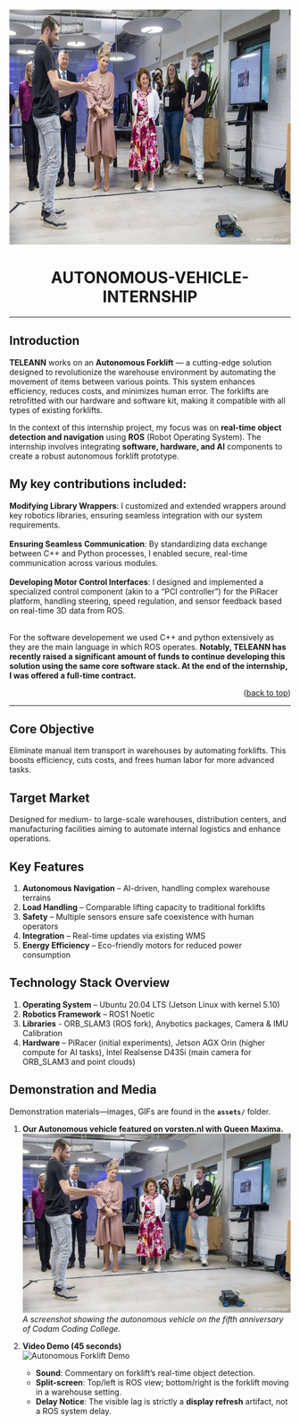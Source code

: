 <a id="readme-top"></a>

<br />
<div align="center">
  <a href="https://github.com/alexdrumi/Autonomous-Vehicle-Internship">
    <img src="assets/teleann_robot.jpg" alt="Teleann logo" width="600" height="420">
  </a>
<h1 align="center">AUTONOMOUS-VEHICLE-INTERNSHIP</h1>
</div>

---

## Introduction
<div align="left">

**TELEANN** works on an **Autonomous Forklift** — a cutting-edge solution designed to revolutionize the warehouse environment by automating the movement of items between various points. This system enhances efficiency, reduces costs, and minimizes human error. The forklifts are retrofitted with our hardware and software kit, making it compatible with all types of existing forklifts.

In the context of this internship project, my focus was on **real-time object detection and navigation** using **ROS** (Robot Operating System). The internship involves integrating **software, hardware, and AI** components to create a robust autonomous forklift prototype.<br>

## My key contributions included:<br>

**Modifying Library Wrappers**: I customized and extended wrappers around key robotics libraries, ensuring seamless integration with our system requirements.<br><br>
**Ensuring Seamless Communication**: By standardizing data exchange between C++ and Python processes, I enabled secure, real-time communication across various modules.<br><br>
**Developing Motor Control Interfaces**: I designed and implemented a specialized control component (akin to a “PCI controller”) for the PiRacer platform, handling steering, speed regulation, and sensor feedback based on real-time 3D data from ROS.<br><br>





For the software developement we used C++ and python extensively as they are the main language in which ROS operates. **Notably, TELEANN has recently raised a significant amount of funds to continue developing this solution using the same core software stack. At the end of the internship, I was offered a full-time contract.** 

<p align="right">(<a href="#top">back to top</a>)</p>

---
## Core Objective
Eliminate manual item transport in warehouses by automating forklifts. This boosts efficiency, cuts costs, and frees human labor for more advanced tasks.

## Target Market
Designed for medium- to large-scale warehouses, distribution centers, and manufacturing facilities aiming to automate internal logistics and enhance operations.

## Key Features
1. **Autonomous Navigation** – AI-driven, handling complex warehouse terrains  
2. **Load Handling** – Comparable lifting capacity to traditional forklifts  
3. **Safety** – Multiple sensors ensure safe coexistence with human operators  
4. **Integration** – Real-time updates via existing WMS  
5. **Energy Efficiency** – Eco-friendly motors for reduced power consumption

## Technology Stack Overview
1. **Operating System** – Ubuntu 20.04 LTS (Jetson Linux with kernel 5.10)  
2. **Robotics Framework** – ROS1 Noetic 
3. **Libraries** - ORB_SLAM3 (ROS fork), Anybotics packages, Camera & IMU Calibration  
4. **Hardware** – PiRacer (initial experiments), Jetson AGX Orin (higher compute for AI tasks), Intel Realsense D435i (main camera for ORB_SLAM3 and point clouds) 


## Demonstration and Media

Demonstration materials—images, GIFs are found in the **`assets/`** folder.

1. **Our Autonomous vehicle featured on vorsten.nl with Queen Maxima.**  
   ![Autonomous Vehicle Photo](assets/teleann_robot.jpg)  
   *A screenshot showing the autonomous vehicle on the fifth anniversary of Codam Coding College.*

2. **Video Demo (45 seconds)**  
   ![Autonomous Forklift Demo](assets/Teleann_demo_compressed.gif)
   - **Sound**: Commentary on forklift’s real-time object detection.  
   - **Split-screen**: Top/left is ROS view; bottom/right is the forklift moving in a warehouse setting.  
   - **Delay Notice**: The visible lag is strictly a **display refresh** artifact, not a ROS system delay.


</div>
